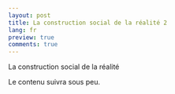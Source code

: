 ```yaml
---
layout: post
title: La construction social de la réalité 2
lang: fr
preview: true
comments: true
---
```


La construction social de la réalité

<!--more-->

Le contenu suivra sous peu.
